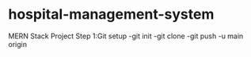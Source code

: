 # hospital-management-system
MERN Stack Project 
Step 1:Git setup
-git init
-git clone <link>
-git push -u main origin
